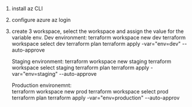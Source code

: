 1. install az CLI
2. configure azure
   az login
3. create 3 workspace, select the workspace and assign the value for the variable env.
    Dev environment:
      terraform workspace new dev
      terraform workspace select dev
      terraform plan
      terraform apply -var="env=dev" --auto-approve

    Staging environment:
      terraform workspace new staging
      terraform workspace select staging
      terraform plan
      terraform apply -var="env=staging" --auto-approve
  
    Production environemnt:  
      terraform workspace new prod
      terraform workspace select prod
      terraform plan
      terraform apply -var="env=production" --auto-approv

